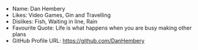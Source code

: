 - Name: Dan Hembery
- Likes: Video Games, Gin and Travelling
- Dislikes: Fish, Waiting in line, Rain
- Favourite Quote: Life is what happens when you are busy making other plans
- GitHub Profile URL: https://github.com/DanHembery